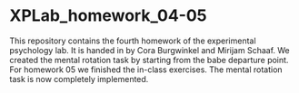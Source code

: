 # XPLab_homework_04-05

This repository contains the fourth homework of the experimental psychology lab. It is handed in by Cora Burgwinkel and Mirijam Schaaf.
We created the mental rotation task by starting from the babe departure point. For homework 05 we finished the in-class exercises. The mental rotation task is now completely implemented.
